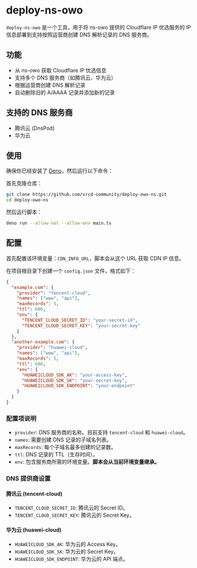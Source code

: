 # deploy-ns-owo

`deploy-ns-owo` 是一个工具，用于将 ns-owo 提供的 Cloudflare IP 优选服务的 IP 信息部署到支持按照运营商创建 DNS 解析记录的 DNS 服务商。

## 功能

- 从 ns-owo 获取 Cloudflare IP 优选信息
- 支持多个 DNS 服务商（如腾讯云、华为云）
- 根据运营商创建 DNS 解析记录
- 自动删除旧的 A/AAAA 记录并添加新的记录

## 支持的 DNS 服务商

- 腾讯云 (DnsPod)
- 华为云

## 使用

确保你已经安装了 [Deno](https://deno.land/)，然后运行以下命令：

首先克隆仓库：

```sh
git clone https://github.com/vrcd-community/deploy-owo-ns.git
cd deploy-owo-ns
```

然后运行脚本：

```sh
deno run --allow-net --allow-env main.ts
```

## 配置

首先配置该环境变量：`CDN_INFO_URL`，脚本会从这个 URL 获取 CDN IP 信息。

在项目根目录下创建一个 `config.json` 文件，格式如下：

```json
{
  "example.com": {
    "provider": "tencent-cloud",
    "names": ["www", "api"],
    "maxRecords": 5,
    "ttl": 600,
    "env": {
      "TENCENT_CLOUD_SECRET_ID": "your-secret-id",
      "TENCENT_CLOUD_SECRET_KEY": "your-secret-key"
    }
  },
  "another-example.com": {
    "provider": "huawei-cloud",
    "names": ["www", "api"],
    "maxRecords": 5,
    "ttl": 600,
    "env": {
      "HUAWEICLOUD_SDK_AK": "your-access-key",
      "HUAWEICLOUD_SDK_SK": "your-secret-key",
      "HUAWEICLOUD_SDK_ENDPOINT": "your-endpoint"
    }
  }
}
```

### 配置项说明

- `provider`: DNS 服务商的名称。目前支持 `tencent-cloud` 和 `huawei-cloud`。
- `names`: 需要创建 DNS 记录的子域名列表。
- `maxRecords`: 每个子域名最多创建的记录数。
- `ttl`: DNS 记录的 TTL（生存时间）。
- `env`: 包含服务商所需的环境变量。**脚本会从当前环境变量继承。**

### DNS 提供商设置

#### 腾讯云 (tencent-cloud)

- `TENCENT_CLOUD_SECRET_ID`: 腾讯云的 Secret ID。
- `TENCENT_CLOUD_SECRET_KEY`: 腾讯云的 Secret Key。

#### 华为云 (huawei-cloud)

- `HUAWEICLOUD_SDK_AK`: 华为云的 Access Key。
- `HUAWEICLOUD_SDK_SK`: 华为云的 Secret Key。
- `HUAWEICLOUD_SDK_ENDPOINT`: 华为云的 API 端点。
